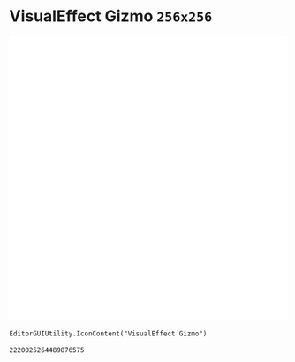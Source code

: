 # VisualEffect Gizmo `256x256`
<img src="/img/VisualEffect%20Gizmo.png" width=512 height=512>

``` CSharp
EditorGUIUtility.IconContent("VisualEffect Gizmo")
```
```
2220025264489876575
```
